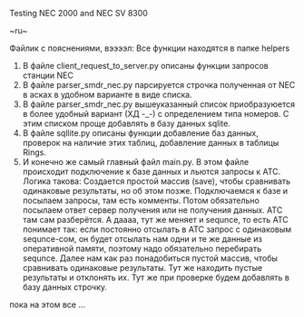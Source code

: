 Testing NEC 2000 and NEC SV 8300

~ru~

Файлик с пояснениями, вээээл:
Все функции находятся в папке helpers

1. В файле client_request_to_server.py описаны функции запросов станции NEC
2. В файле parser_smdr_nec.py парсируется строчка полученная от NEC в асках в удобном варианте в виде списка.
3. В файле parser_smdr_nec.py вышеуказанный список приобразуюется в более удобный вариант (ХД -_-) с определением типа номеров.
С этим списком проще добавлять в базу данных sqlite.
4. В файле sqllite.py описаны функции добавление баз данных, проверок на наличие этих таблиц, добавление данных в таблицы Rings.
5. И конечно же самый главный файл main.py. В этом файле происходит подключение к базе данных и льются запросы к АТС.
    Логика такова:
    Создается простой массив (save), чтобы сравнивать одинаковые результаты, но об этом позже.
Подключаемся к базе и посылаем запросы, там есть комменты. Потом обязательно посылаем ответ сервер получения или не получения данных. АТС там сам разберётся. 
    А даааа, тут же меняет и sequnce, то есть АТС понимает так: если постоянно отсылать в АТС запрос с одинаковым sequnce-сом, он будет отсылать нам
одни и те же данные из оперативной памяти, поэтому надо обязательно перебирать sequnce. 
    Далее нам как раз понадобиться пустой массив, чтобы сравнивать одинаковые результаты. Тут же находить пустые результаты и отклонять их.
Тут же при проверке будем добавлять в базу данных строчку.

пока на этом все ...
